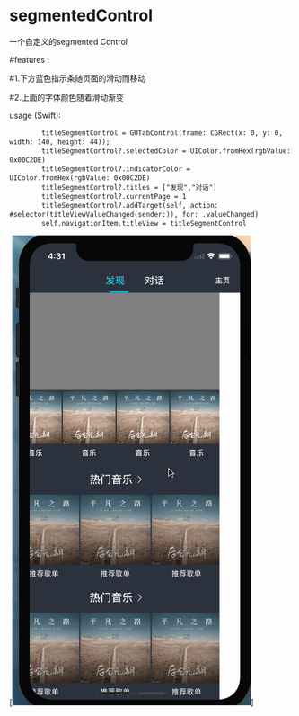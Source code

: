 # segmentedControl
一个自定义的segmented Control

#features :

#1.下方蓝色指示条随页面的滑动而移动

#2.上面的字体颜色随着滑动渐变

usage (Swift):

```
        titleSegmentControl = GUTabControl(frame: CGRect(x: 0, y: 0, width: 140, height: 44));
        titleSegmentControl?.selectedColor = UIColor.fromHex(rgbValue: 0x00C2DE)
        titleSegmentControl?.indicatorColor = UIColor.fromHex(rgbValue: 0x00C2DE)
        titleSegmentControl?.titles = ["发现","对话"]
        titleSegmentControl?.currentPage = 1
        titleSegmentControl?.addTarget(self, action: #selector(titleViewValueChanged(sender:)), for: .valueChanged)
        self.navigationItem.titleView = titleSegmentControl
```
[![watch the video](https://github.com/sidetlw/segmentedControl/blob/master/1.gif)]
